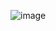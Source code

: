 ![image](https://user-images.githubusercontent.com/79052338/175826200-bbcef7f3-9d30-4fb8-9253-3f67edb33ec9.png)

